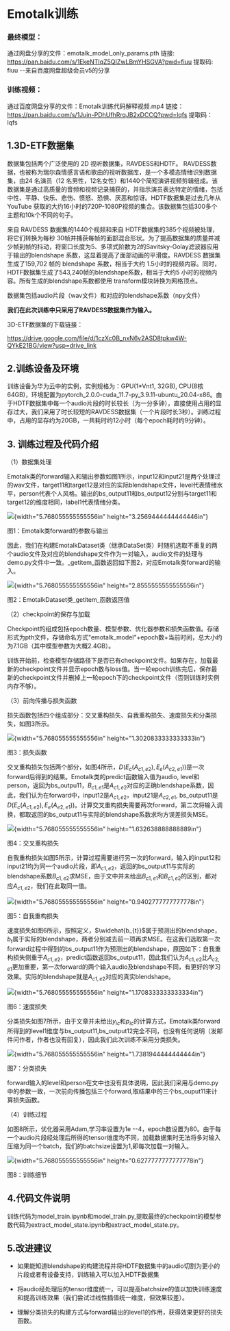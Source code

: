 # Emotalk训练

### 最终模型：

通过网盘分享的文件：emotalk_model_only_params.pth
链接: https://pan.baidu.com/s/1EkeNTIqZ5QIZwLBmYHSGVA?pwd=fiuu 提取码: fiuu 
--来自百度网盘超级会员v5的分享

### 训练视频：

通过百度网盘分享的文件：Emotalk训练代码解释视频.mp4
链接：https://pan.baidu.com/s/1Jujn-PDhUfhRrqJB2xDCCQ?pwd=lqfs 
提取码：lqfs

## 1.3D-ETF数据集

数据集包括两个广泛使用的 2D 视听数据集，RAVDESS和HDTF。 RAVDESS数据，也被称为瑞尔森情感言语和歌曲的视听数据库，是一个多模态情绪识别数据集，由24 名演员（12 名男性，12名女性）和1440个简短演讲视频剪辑组成。该数据集是通过高质量的音频和视频记录捕获的，并指示演员表达特定的情绪，包括中性、平静、快乐、悲伤、愤怒、恐惧、厌恶和惊讶。HDTF数据集是过去几年从YouTube
获取的大约16小时的720P-1080P视频的集合。该数据集包括300多个主题和10k个不同的句子。

来自 RAVDESS 数据集的1440个视频和来自 HDTF数据集的385个视频被处理，将它们转换为每秒 30帧并捕获每帧的面部混合形状。为了提高数据集的质量并减少帧到帧的抖动，将窗口长度为5、多项式阶数为2的Savitsky-Golay滤波器应用于输出的blendshape 系数，这显着提高了面部动画的平滑度。RAVDESS 数据集生成了159,702 帧的 blendshape 系数，相当于大约 1.5小时的视频内容。同时，HDTF数据集生成了543,240帧的blendshape系数，相当于大约5 小时的视频内容。所有生成的blendshape系数都使用 transform模块转换为网格顶点。

数据集包括audio片段（wav文件）和对应的blendshape系数（npy文件）

**我们在此次训练中只采用了RAVDESS数据集作为输入。**

3D-ETF数据集的下载链接： 

<https://drive.google.com/file/d/1czXc0B_nxN6v2ASD8tpkw4W-QYkE21BG/view?usp=drive_link>

## 2.训练设备及环境

训练设备为华为云中的实例，实例规格为：GPU(1\*Vnt1, 32GB), CPU(8核 64GB)，环境配置为pytorch_2.0.0-cuda_11.7-py_3.9.11-ubuntu_20.04-x86。由于HDTF数据集中每一个audio片段的时长较长（为一分多钟），直接使用占用的显存过大，我们采用了时长较短的RAVDESS数据集（一个片段时长3秒）。训练过程中，占用的显存约为20GB，一共耗时约12小时（每个epoch耗时约9分钟）。

## 3\. 训练过程及代码介绍

（1）数据集处理

Emotalk类的forward输入和输出参数如图1所示，input12和input21是两个处理过的wav文件，target11和target12是对应的实际blendshape文件，level代表情绪水平，person代表个人风格。输出的bs_output11和bs_output12分别与target11和target12的维度相同，label1代表情绪分类。

![](./image/media/image1.png){width="5.768055555555556in"
height="3.2569444444444446in"}

图1：Emotalk类forward的参数与输出

因此，我们在构建EmotalkDataset类（继承DataSet类）时随机选取不重复的两个audio文件及对应的blendshape文件作为一对输入，audio文件的处理与demo.py文件中一致。\_getitem_函数返回如下图2，对应Emotalk类forward的输入。

![](./image/media/image2.png){width="5.768055555555556in"
height="2.8555555555555556in"}

图2：EmotalkDataset类_getitem_函数返回值

（2）checkpoint的保存与加载

Checkpoint的组成包括epoch数量、模型参数、优化器参数和损失函数值。存储形式为pth文件，存储命名方式"emotalk_model"+epoch数+当前时间，总大小约为7.1GB（其中模型参数为大概2.4GB）。

训练开始前，检查模型存储路径下是否已有checkpoint文件。如果存在，加载最新的checkpoint文件并显示epoch数与loss值。当一轮epoch训练完后，保存最新的checkpoint文件并删掉上一轮epoch下的checkpoint文件（否则训练时实例内存不够）。

（3）前向传播与损失函数

损失函数包括四个组成部分：交叉重构损失、自我重构损失、速度损失和分类损失，如图3所示。

![](./image/media/image3.png){width="5.768055555555556in"
height="1.3020833333333333in"}

图3：损失函数

交叉重构损失包括两个部分，如图4所示，$D\left( E_{c}\left( A_{c1,e2} \right),E_{e}\left( A_{c2,e1} \right) \right)$是一次forward后得到的结果。Emotalk类的predict函数输入值为audio,
level和person，返回为bs_outpu11，$B_{c1,e1}$是$A_{c1,e2}$对应的正确blendshape系数，因此，我们认为在forward中，input12是$A_{c1,e2}$，input21是$A_{c2,e1}$,
bs_output11是$D\left( E_{c}\left( A_{c1,e2} \right),E_{e}\left( A_{e2,e1} \right) \right)$。计算交叉重构损失需要两次forward，第二次将输入调换，都取返回的bs_output11与实际的blendshape系数求均方误差损失MSE。

![](./image/media/image4.png){width="5.768055555555556in"
height="1.632638888888889in"}

图4：交叉重构损失

自我重构损失如图5所示，计算过程需要进行另一次的forward，输入的input12和input21均为同一个audio片段，即$A_{c1,e2}$，返回的bs_output11与实际的blendshape系数$B_{c1,e2}$求MSE，由于文中并未给出$B_{c1,e1}$和$B_{c1,e2}$的区别，都对应$A_{c1,e2}$，我们在此取同一值。

![](./image/media/image5.png){width="5.768055555555556in"
height="0.9402777777777778in"}

图5：自我重构损失

速度损失如图6所示，按照定义，$\widehat{b_{t}}$属于预测出的blendshape，$b_{t}$属于实际的blendshape，两者分别减去前一项再求MSE。在这我们选取第一次forward过程中得到的bs_output11作为预测出的blendshape，原因如下：自我重构损失侧重于$A_{c1,e2}$，predict函数返回bs_output11，因此我们认为$A_{c1,e2}$比$A_{c2,e1}$更加重要，第一次forward的两个输入audio及blendshape不同，有更好的学习效果。实际的blendshape就是$A_{c1,e2}$对应的真实blendshape。

![](./image/media/image6.png){width="5.768055555555556in"
height="1.1708333333333334in"}

图6：速度损失

分类损失如图7所示，由于文章并未给出$y_{ic}$和$p_{ic}$的计算方式，Emotalk类forward所得到的level1维度与bs_output11,bs_output12完全不同，也没有任何说明（发邮件问作者，作者也没有回复），因此我们此次训练不采用分类损失。

![](./image/media/image7.png){width="5.768055555555556in"
height="1.7381944444444444in"}

图7：分类损失

forward输入的level和person在文中也没有具体说明，因此我们采用与demo.py中的参数一致，一次前向传播包括三个forward,取结果中的三个bs_ouput11来计算损失函数。

（4）训练过程

如图8所示，优化器采用Adam,学习率设置为1e --4，epoch数设置为80。由于每一个audio片段经处理后所得的tensor维度均不同，加载数据集时无法将多对输入压缩为同一个batch，我们的batchsize设置为1,即每次加载一对输入。

![](./image/media/image8.png){width="5.768055555555556in"
height="0.6277777777777778in"}

图8：训练细节

## 4.代码文件说明

训练代码为model_train.ipynb和model_train.py,提取最终的checkpoint的模型参数代码为extract_model_state.ipynb和extract_model_state.py。

## 5.改进建议

-   如果能知道blendshape的构建流程并将HDTF数据集中的audio切割为更小的片段或者有设备支持，训练输入可以加入HDTF数据集

-   将audio经处理后的tensor维度统一，可以提高batchsize的值以加快训练速度和提高训练效果（我们尝试过线性插值统一维度，但效果较差）。
    
-   理解分类损失的构建方式与forward输出的level1的作用，获得效果更好的损失函数。
